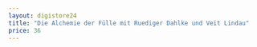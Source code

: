 ```yaml
---
layout: digistore24
title: "Die Alchemie der Fülle mit Ruediger Dahlke und Veit Lindau"
price: 36
---
```

